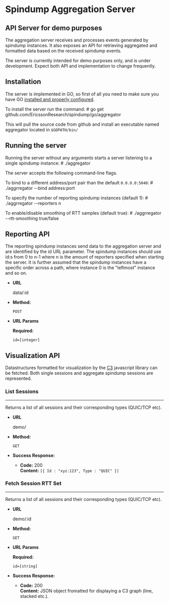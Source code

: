 # Spindump Aggregation Server

## API Server for demo purposes

The aggregation server receives and processes events generated by spindump instances.
It also exposes an API for retrieving aggregated and formatted data based on the received spindump events.

The server is currently intended for demo purposes only, and is under development.
Expect both API and implementation to change frequently.

## Installation

The server is implemented in GO, so first of all you need to make sure you have GO [installed and properly configured](https://golang.org/doc/install).

To install the server run the command:
	# go get github.com/EricssonResearch/spindump/go/aggregator

This will pull the source code from github and install an executable named aggregator located in `$GOPATH/bin/`

## Running the server

Running the server without any arguments starts a server listening to a single spindump instance:
	# ./aggregator

The server accepts the following command-line flags.

To bind to a different address/port pair than the default `0.0.0.0:5040`:
	# ./aggrregator --bind address:port

To specify the number of reporting spindump instances (default 1):
	# ./aggrregator --reporters n

To enable/disable smoothing of RTT samples (default true):
	# ./aggrregator --rtt-smoothing true/false

## Reporting API

The reporting spindump instances send data to the aggregation server and are identified by the id URL parameter. The spindump instances should use id:s from 0 to n-1 where n is the amount of reporters specified when starting the server. It is further assumed that the spindump instances have a specific order across a path, where instance 0 is the "leftmost" instance and so on.

* **URL**

  data/:id

* **Method:**

  `POST`

*  **URL Params**

   **Required:**

   `id=[integer]`

## Visualization API

Datastructures formatted for visualization by the [C3](https://c3js.org/) javascript library can be fetched. Both single sessions and aggregate spindump sessions are represented.

### List Sessions
----
  Returns a list of all sessions and their corresponding types (QUIC/TCP etc).

 * **URL**

   demo/

 * **Method:**

   `GET`
 * **Success Response:**

 	* **Code:** 200 <br />
 **Content:** `[{ Id : "xyz:123", Type : "QUIC" }]`

### Fetch Session RTT Set
----
 Returns a list of all sessions and their corresponding types (QUIC/TCP etc).

* **URL**

  demo/:id

* **Method:**

  `GET`

*  **URL Params**

   **Required:**

   `id=[string]`

* **Success Response:**

	* **Code:** 200 <br />
**Content:** JSON object fromatted for displaying a C3 graph (line, stacked etc.).
